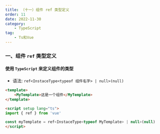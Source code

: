```yaml
---
title: （十一）组件 ref 类型定义
order: 11
date: 2022-11-30
category:
    - TypeScript
tag: 
    - Ts和Vue
---
```



### 一、组件 `ref` 类型定义


#### 使用 `TypeScript` 来定义组件的类型
- 语法: `ref<InstaceType<typeof 组件名字> | null>(null)`

```html
<template>
    <MyTemplate>这是一个组件</MyTemplate>
</template>

<script setup lang="ts">
import { ref } from 'vue'

const myTemplate = ref<InstaceType<typeof MyTemplate> | null>(null)
</script>
```